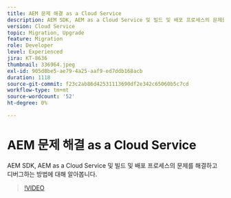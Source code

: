 ```yaml
---
title: AEM 문제 해결 as a Cloud Service
description: AEM SDK, AEM as a Cloud Service 및 빌드 및 배포 프로세스의 문제를 해결하고 디버그하는 방법에 대해 알아봅니다.
version: Cloud Service
topic: Migration, Upgrade
feature: Migration
role: Developer
level: Experienced
jira: KT-8636
thumbnail: 336964.jpeg
exl-id: 905d8be5-ae79-4a25-aaf9-ed7ddb168acb
duration: 1118
source-git-commit: f23c2ab86d42531113690df2e342c65060b5c7cd
workflow-type: tm+mt
source-wordcount: '52'
ht-degree: 0%

---
```


# AEM 문제 해결 as a Cloud Service

AEM SDK, AEM as a Cloud Service 및 빌드 및 배포 프로세스의 문제를 해결하고 디버그하는 방법에 대해 알아봅니다.

>[!VIDEO](https://video.tv.adobe.com/v/336964?quality=12&learn=on)
